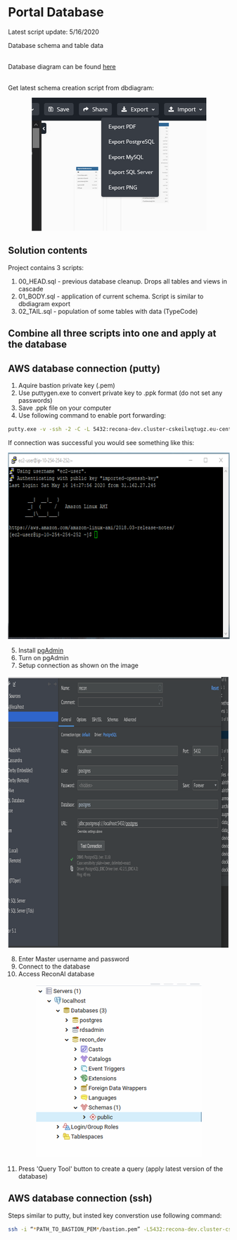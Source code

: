 # Portal Database
Latest script update: 5/16/2020<br>

Database schema and table data<br><br>

Database diagram can be found [here](https://dbdiagram.io/d/5ebafd9239d18f5553ff19bc)<br><br>

Get latest schema creation script from dbdiagram:<br>
<p align="center">
  <img src="images/dbdiagram_export.png" height="302" width="397" title="get export script"/>
</p>

## Solution contents
Project contains 3 scripts:
1. 00_HEAD.sql - previous database cleanup. Drops all tables and views in cascade
2. 01_BODY.sql - application of current schema. Script is similar to dbdiagram export
3. 02_TAIL.sql - population of some tables with data (TypeCode)

## Combine all three scripts into one and apply at the database

## AWS database connection (putty)

1. Aquire bastion private key (.pem)
2. Use puttygen.exe to convert private key to .ppk format (do not set any passwords)
3. Save .ppk file on your computer
4. Use following command to enable port forwarding:
```sh
putty.exe -v -ssh -2 -C -L 5432:recona-dev.cluster-cskeilxqtugz.eu-central-1.rds.amazonaws.com:5432 ec2-user@ec2-3-127-205-242.eu-central-1.compute.amazonaws.com -i *PATH_TO_PPK_FILE*/bastion.ppk
```
If connection was successful you would see something like this:<br>
<p align="center">
  <img src="images/portForwardingSuccess.png" height="423" width="664" title="get export script"/>
</p>

5. Install [pgAdmin](https://www.pgadmin.org/)
6. Turn on pgAdmin
7. Setup connection as shown on the image
<p align="center">
  <img src="images/pgAdminSettings.png" height="618" width="966" title="pgAdmin settings"/>
</p>

8. Enter Master username and password
9. Connect to the database
10. Access ReconAI database
<p align="center">
  <img src="images/pgAdminSchema.png" height="394" width="376" title="pgAdmin schema"/>
</p>

11. Press 'Query Tool' button to create a query (apply latest version of the database)

## AWS database connection (ssh)

Steps similar to putty, but insted key converstion use following command:
```sh
ssh -i “*PATH_TO_BASTION_PEM*/bastion.pem” -L5432:recona-dev.cluster-cskeilxqtugz.eu-central-1.rds.amazonaws.com:5432 ec2-user@ec2-3-127-205-242.eu-central-1.compute.amazonaws.com
```
